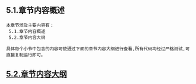 
## 5.1.章节内容概述
    本章节涉及主要内容有：
     5.1.章节内容概述
     5.2.章节内容大纲

	具体每个小节中包含的内容可使通过下面的章节内容大纲进行查看,所有代码均经过严格测试,可直接复制运行即可。

## <a href="/enhance/markmap/environment/windows/windows-server2016/chapter/windows-server2016-outline5-chapter5.html" target="_blank">5.2.章节内容大纲</a>

<Markmap localtion="/enhance/markmap/environment/windows/windows-server2016/chapter/windows-server2016-outline5-chapter5.html" height="500rem"/>


